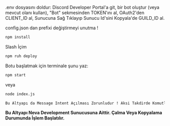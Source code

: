 .env dosyasını doldur: Discord Developer Portal'a git, bir bot oluştur (veya mevcut olanı kullan), "Bot" sekmesinden TOKEN'ını al, OAuth2'den CLIENT_ID al, Sunucuna Sağ Tıklayıp Sunucu Id'sini Kopyala'de GUILD_ID al.

config.json dan prefixi değiştirmeyi unutma !

```bash
npm install
```

Slash İçim
```bash
npm ruh deploy
```

Botu başlatmak için terminale şunu yaz:

```bash
npm start
```

veya

```bash
node index.js
```

```bash
Bu Altyapı da Message Intent Açılması Zorunludur ! Aksi Takdirde Komutlar Çalışmaz.
```
**Bu Altyapı Neva Development Sunucusuna Aittir. Çalma Veya Kopyalama Durumunda İşlem Başlatılır.**
